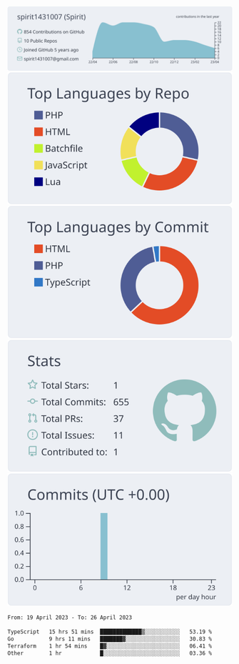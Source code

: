 [![](https://raw.githubusercontent.com/spirit1431007/spirit1431007/master/profile-summary-card-output/nord_bright/0-profile-details.svg)](https://git.io/spiritx)
[![](https://raw.githubusercontent.com/spirit1431007/spirit1431007/master/profile-summary-card-output/nord_bright/1-repos-per-language.svg)](https://git.io/spiritx) [![](https://raw.githubusercontent.com/spirit1431007/spirit1431007/master/profile-summary-card-output/nord_bright/2-most-commit-language.svg)](https://git.io/spiritx)
[![](https://raw.githubusercontent.com/spirit1431007/spirit1431007/master/profile-summary-card-output/nord_bright/3-stats.svg)](https://git.io/spiritx) [![](https://raw.githubusercontent.com/spirit1431007/spirit1431007/master/profile-summary-card-output/nord_bright/4-productive-time.svg)](https://git.io/spiritx)

<!--START_SECTION:waka-->

```text
From: 19 April 2023 - To: 26 April 2023

TypeScript   15 hrs 51 mins  █████████████▒░░░░░░░░░░░   53.19 %
Go           9 hrs 11 mins   ███████▓░░░░░░░░░░░░░░░░░   30.83 %
Terraform    1 hr 54 mins    █▓░░░░░░░░░░░░░░░░░░░░░░░   06.41 %
Other        1 hr            █░░░░░░░░░░░░░░░░░░░░░░░░   03.36 %
```

<!--END_SECTION:waka-->
